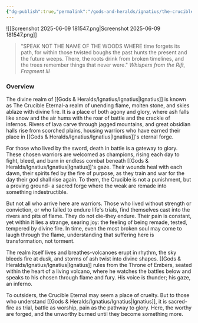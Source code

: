 ```yaml
---
{"dg-publish":true,"permalink":"/gods-and-heralds/ignatius/the-crucible-eternal/","updated":"2025-06-10T19:02:19.770+01:00"}
---
```


![[Screenshot 2025-06-09 181547.png\|Screenshot 2025-06-09 181547.png]]

> "SPEAK NOT THE NAME OF THE WOODS WHERE time forgets its path, for within those twisted boughs the past hunts the present and the future weeps. There, the roots drink from broken timelines, and the trees remember things that never were."<cite> Whispers from the Rift, Fragment III </cite>

### Overview
The divine realm of [[Gods & Heralds/Ignatius/Ignatius\|Ignatius]] is known as The Crucible Eternal-a realm of unending flame, molten stone, and skies ablaze with divine fire. It is a place of both agony and glory, where ash falls like snow and the air hums with the roar of battle and the crackle of infernos. Rivers of lava carve through jagged mountains, and great obsidian halls rise from scorched plains, housing warriors who have earned their place in [[Gods & Heralds/Ignatius/Ignatius\|Ignatius]]'s eternal forge.

For those who lived by the sword, death in battle is a gateway to glory. These chosen warriors are welcomed as champions, rising each day to fight, bleed, and burn in endless combat beneath [[Gods & Heralds/Ignatius/Ignatius\|Ignatius]]'s gaze. Their wounds heal with each dawn, their spirits fed by the fire of purpose, as they train and war for the day their god shall rise again. To them, the Crucible is not a punishment, but a proving ground- a sacred forge where the weak are remade into something indestructible.

But not all who arrive here are warriors. Those who lived without strength or conviction, or who failed to endure life's trials, find themselves cast into the rivers and pits of flame. They do not die-they endure. Their pain is constant, yet within it lies a strange, searing joy: the feeling of being remade, tested, tempered by divine fire. In time, even the most broken soul may come to laugh through the flame, understanding that suffering here is transformation, not torment.

The realm itself lives and breathes-volcanoes erupt in rhythm, the sky bleeds fire at dusk, and storms of ash twist into divine shapes. [[Gods & Heralds/Ignatius/Ignatius\|Ignatius]] rules from the Throne of Embers, seated within the heart of a living volcano, where he watches the battles below and speaks to his chosen through flame and fury. His voice is thunder; his gaze, an inferno.

To outsiders, the Crucible Eternal may seem a place of cruelty. But to those who understand [[Gods & Heralds/Ignatius/Ignatius\|Ignatius]], it is sacred- fire as trial, battle as worship, pain as the pathway to glory. Here, the worthy are forged, and the unworthy burned until they become something more.
